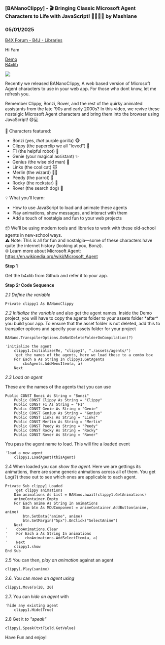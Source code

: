 ### [BANanoClippy] - 🎬 Bringing Classic Microsoft Agent Characters to Life with JavaScript! 🧙‍♂️🐵📎 by Mashiane
### 05/01/2025
[B4X Forum - B4J - Libraries](https://www.b4x.com/android/forum/threads/166830/)

Hi Fam  
  
[Demo](https://ba-nano-clippy.vercel.app/)  
[B4xlib](https://www.b4x.com/android/forum/threads/web-bananoclippy-pure-javascript-joy-with-sounds-and-animations.166813/)  
  
![](https://www.b4x.com/android/forum/attachments/163817)  
  
  
Recently we released BANanoClippy, A web based version of Microsoft Agent characters to use in your web app. For those who dont know, let me refresh you.  
  
Remember Clippy, Bonzi, Rover, and the rest of the quirky animated assistants from the late '90s and early 2000s? In this video, we revive these nostalgic Microsoft Agent characters and bring them into the browser using JavaScript! 😄💻  
  
👾 Characters featured:  

- Bonzi (yes, *that* purple gorilla) 🐵
- Clippy (the paperclip we all "loved") 📎
- F1 (the helpful robot) 🤖
- Genie (your magical assistant) ✨
- Genius (the wise old man) 🧓
- Links (the cool cat) 🐱
- Merlin (the wizard) 🧙‍♂️
- Peedy (the parrot) 🦜
- Rocky (the rockstar) 🎸
- Rover (the search dog) 🐶

💡 What you’ll learn:  

- How to use JavaScript to load and animate these agents
- Play animations, show messages, and interact with them
- Add a touch of nostalgia and fun to your web projects

📦 We'll be using modern tools and libraries to work with these old-school agents in new-school ways.  
⚠️ Note: This is all for fun and nostalgia—some of these characters have quite the internet history (looking at you, Bonzi).  
🌐 Learn more about Microsoft Agent: <https://en.wikipedia.org/wiki/Microsoft_Agent>  
  
**Step 1**  
  
Get the b4xlib from Github and refer it to your app.  
  
**Step 2: Code Sequence**  
  
*2.1 Define the variable*  
  

```B4X
Private clippy1 As BANanoClippy
```

  
  
*2.2 Initialize the variable* and also get the agent names. Inside the Demo project, you will have to copy the agents folder to your assets folder \*after\* you build your app. To ensure that the asset folder is not deleted, add this to transpiler options and specify your assets folder for your project  
  

```B4X
BANano.TranspilerOptions.DoNotDeleteFolderOnCompilation(?)
```

  
  

```B4X
'initialize the agent  
    clippy1.Initialize(Me, "clippy1", "./assets/agents/")  
    'get the names of the agents, here we load these to a combo box  
    For Each a As String In clippy1.GetAgents  
        cboAgents.AddMenuItem(a, a)  
    Next
```

  
  
*2.3 Load an agent*  
  
These are the names of the agents that you can use  
  

```B4X
Public CONST Bonzi As String = "Bonzi"  
    Public CONST Clippy As String = "Clippy"  
    Public CONST F1 As String = "F1"  
    Public CONST Genie As String = "Genie"  
    Public CONST Genius As String = "Genius"  
    Public CONST Links As String = "Links"  
    Public CONST Merlin As String = "Merlin"  
    Public CONST Peedy As String = "Peedy"  
    Public CONST Rocky As String = "Rocky"  
    Public CONST Rover As String = "Rover"
```

  
  
You pass the agent name to load. This will fire a loaded event  
  

```B4X
'load a new agent  
    clippy1.LoadAgent(thisAgent)
```

  
  
2.4 When loaded you can *show the agent*. Here we are gettings its animations, there are some generic animations across all of them. You get Log(?) these out to see which ones are applicable to each agent.  
  

```B4X
Private Sub clippy1_Loaded  
    'get clippy animations  
    Dim animations As List = BANano.await(clippy1.GetAnimations)  
    animeContainer.Empty  
    For Each anime As String In animations  
        Dim btn As MDUComponent = animeContainer.AddButton(anime, anime)  
        btn.SetData("anime", anime)  
        btn.SetMargin("5px").OnClick("SelectAnime")  
    Next  
'    cboAnimations.Clear  
'    For Each a As String In animations  
'        cboAnimations.AddSelectItem(a, a)  
'    Next      
    clippy1.show  
End Sub
```

  
  
2.5 You can then, *play an animation* against an agent  
  

```B4X
clippy1.Play(sanime)
```

  
  
2.6. You can *move an agent using*  
  

```B4X
clippy1.MoveTo(20, 20)
```

  
  
2.7. You can *hide an agent* with  
  

```B4X
'hide any existing agent  
    clippy1.Hide(True)
```

  
  
2.8 Get it *to "speak"*  
  

```B4X
clippy1.Speak(txtField.GetValue)
```

  
  
Have Fun and enjoy!